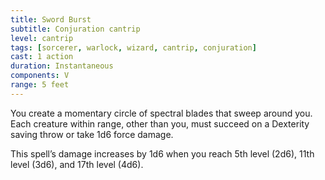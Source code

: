 ```yaml
---
title: Sword Burst
subtitle: Conjuration cantrip
level: cantrip
tags: [sorcerer, warlock, wizard, cantrip, conjuration]
cast: 1 action
duration: Instantaneous
components: V
range: 5 feet
---
```

You create a momentary circle of spectral blades that sweep around you. Each creature within range, other than you, must succeed on a Dexterity saving throw or take 1d6 force damage.

This spell’s damage increases by 1d6 when you reach 5th level (2d6), 11th level (3d6), and 17th level (4d6).